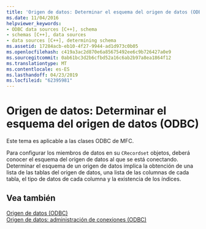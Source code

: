 ```yaml
---
title: 'Origen de datos: Determinar el esquema del origen de datos (ODBC)'
ms.date: 11/04/2016
helpviewer_keywords:
- ODBC data sources [C++], schema
- schemas [C++], data sources
- data sources [C++], determining schema
ms.assetid: 17284acb-eb10-4f27-9944-ad1d973c0b05
ms.openlocfilehash: c419a3ac2d870e6a85675492ee6c9b726427a0e9
ms.sourcegitcommit: 0ab61bc3d2b6cfbd52a16c6ab2b97a8ea1864f12
ms.translationtype: MT
ms.contentlocale: es-ES
ms.lasthandoff: 04/23/2019
ms.locfileid: "62395981"
---
```

# <a name="data-source-determining-the-schema-of-the-data-source-odbc"></a>Origen de datos: Determinar el esquema del origen de datos (ODBC)

Este tema es aplicable a las clases ODBC de MFC.

Para configurar los miembros de datos en su `CRecordset` objetos, deberá conocer el esquema del origen de datos al que se está conectando. Determinar el esquema de un origen de datos implica la obtención de una lista de las tablas del origen de datos, una lista de las columnas de cada tabla, el tipo de datos de cada columna y la existencia de los índices.

## <a name="see-also"></a>Vea también

[Origen de datos (ODBC)](../../data/odbc/data-source-odbc.md)<br/>
[Origen de datos: administración de conexiones (ODBC)](../../data/odbc/data-source-managing-connections-odbc.md)